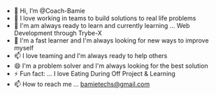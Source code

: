- 👋 Hi, I’m @Coach-Bamie
- 👀 I love working in teams to build solutions to real life problems
- 🌱 I'm am always ready to learn and currently learning ... Web Development through Trybe-X
- 💞️ I'm a fast learner and I'm always looking for new ways to improve myself
- 📫 I love teaming and I'm always ready to help others
- 😄 I'm a problem solver and I'm always looking for the best solution
- ⚡ Fun fact: ... I love Eating During Off Project & Learning
- 📫 How to reach me ...
      bamietechs@gmail.com


<!---
Coach-Bamie/Coach-Bamie a ✨ special ✨ repository because its `README.md` (this file) appears on your GitHub profile.
You can click the Preview link to take a look at your changes.
--->
